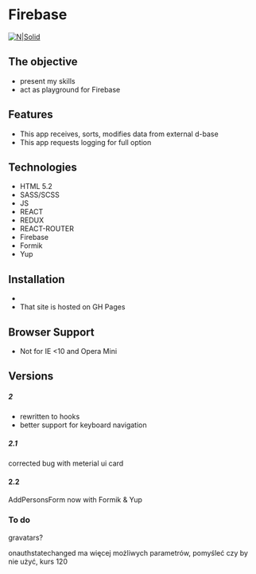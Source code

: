 # Firebase

[![N|Solid](https://cldup.com/dTxpPi9lDf.thumb.png)](https://nodesource.com/products/nsolid)

## The objective

- present my skills
- act as playground for Firebase

## Features

- This app receives, sorts, modifies data from external d-base
- This app requests logging for full option

## Technologies

- HTML 5.2
- SASS/SCSS
- JS
- REACT
- REDUX
- REACT-ROUTER
- Firebase
- Formik
- Yup

## Installation

-
- That site is hosted on GH Pages

## Browser Support

- Not for IE <10 and Opera Mini

## Versions

##### 2

- rewritten to hooks
- better support for keyboard navigation

##### 2.1

corrected bug with meterial ui card

#### 2.2

AddPersonsForm now with Formik & Yup

### To do

gravatars?

onauthstatechanged ma więcej możliwych parametrów, pomyśleć czy by nie użyć, kurs 120
